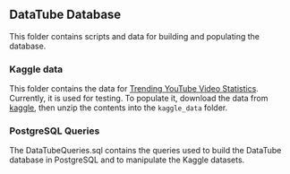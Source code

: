 ## DataTube Database

This folder contains scripts and data for building and populating the database.

### Kaggle data

This folder contains the data for [Trending YouTube Video
Statistics](https://www.kaggle.com/datasets/datasnaek/youtube-new). Currently,
it is used for testing. To populate it, download the data from
[kaggle](https://www.kaggle.com/datasets/datasnaek/youtube-new),
then unzip the contents into the `kaggle_data` folder.

### PostgreSQL Queries

The DataTubeQueries.sql contains the queries used to build the DataTube database in 
PostgreSQL and to manipulate the Kaggle datasets.
